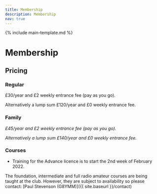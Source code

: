 ```yaml
---
title: Membership
description: Membership
nav: true
---
```


{% include main-template.md %}

# Membership

## Pricing

### Regular

£30/year and £2 weekly entrance fee (pay as you go).

Alternatively a lump sum £120/year and £0 weekly entrance fee.

### Family

_£45/year and £2 weekly entrance fee (pay as you go)._

_Alternatively a lump sum £140/year and £0 weekly entrance fee._

### Courses

* Training for the Advance licence is to start the 2nd week of February 2022.

The foundation, intermediate and full radio amateur courses are being taught at the club. However, they are subject to availability so please contact: [Paul Stevenson (G8YMM)]({{ site.baseurl }}/contact)
